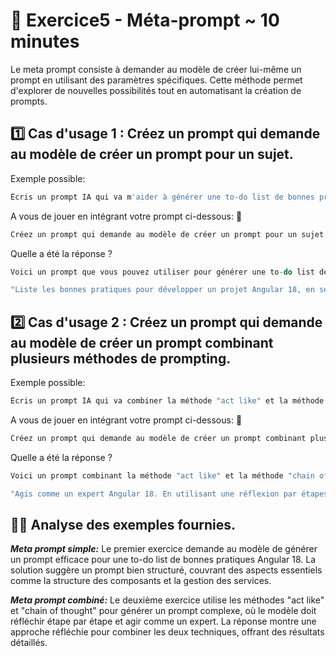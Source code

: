 # 📝 Exercice5 - Méta-prompt ~ 10 minutes

Le meta prompt consiste à demander au modèle de créer lui-même un prompt en utilisant des paramètres spécifiques. Cette méthode permet d'explorer de nouvelles possibilités tout en automatisant la création de prompts.

## 1️⃣ Cas d'usage 1 : Créez un prompt qui demande au modèle de créer un prompt pour un sujet.

Exemple possible:

```typescript
Écris un prompt IA qui va m'aider à générer une to-do list de bonnes pratiques pour développer un projet Angular 18.
```

A vous de jouer en intégrant votre prompt ci-dessous: 👀

```typescript
Créez un prompt qui demande au modèle de créer un prompt pour un sujet.
```

Quelle a été la réponse ?

```typescript
Voici un prompt que vous pouvez utiliser pour générer une to-do list de bonnes pratiques pour un projet Angular 18 :

"Liste les bonnes pratiques pour développer un projet Angular 18, en se concentrant sur la structure des composants, la gestion des services, la configuration du routing, et les tests unitaires. Assure-toi d'inclure des suggestions sur l'optimisation des performances, la gestion de la sécurité, et les recommandations pour l'utilisation de TypeScript avec Angular."
```

## 2️⃣ Cas d'usage 2 : Créez un prompt qui demande au modèle de créer un prompt combinant plusieurs méthodes de prompting.

Exemple possible:

```typescript
Écris un prompt IA qui va combiner la méthode "act like" et la méthode "chain of thought" pour générer une liste de bonnes pratiques pour un projet Angular 18.
```

A vous de jouer en intégrant votre prompt ci-dessous: 👀

```typescript
Créez un prompt qui demande au modèle de créer un prompt combinant plusieurs méthodes de prompting.
```

Quelle a été la réponse ?

```typescript
Voici un prompt combinant la méthode "act like" et la méthode "chain of thought" pour générer des bonnes pratiques Angular 18 :

"Agis comme un expert Angular 18. En utilisant une réflexion par étapes (chain of thought), génère une liste de bonnes pratiques pour développer un projet Angular 18. Décris chaque bonne pratique en expliquant pourquoi elle est importante et comment elle améliore la qualité du projet. Concentre-toi sur la structure du code, l'optimisation des performances, la gestion de l'état, les tests et la sécurité."
```

## 🕵️‍♀️ Analyse des exemples fournies.

***Meta prompt simple:***
Le premier exercice demande au modèle de générer un prompt efficace pour une to-do list de bonnes pratiques Angular 18. La solution suggère un prompt bien structuré, couvrant des aspects essentiels comme la structure des composants et la gestion des services.

***Meta prompt combiné:***
Le deuxième exercice utilise les méthodes "act like" et "chain of thought" pour générer un prompt complexe, où le modèle doit réfléchir étape par étape et agir comme un expert. La réponse montre une approche réfléchie pour combiner les deux techniques, offrant des résultats détaillés.

